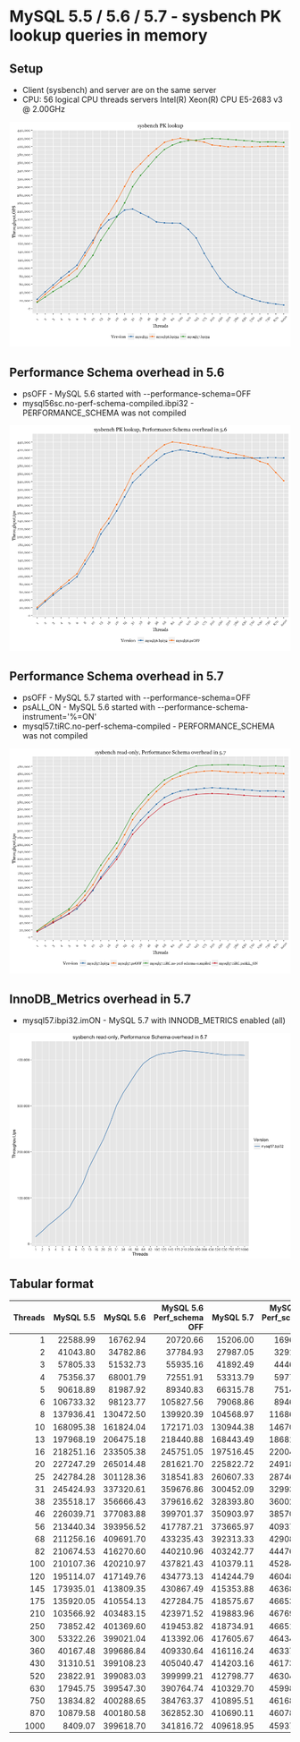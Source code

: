 MySQL 5.5 / 5.6 / 5.7 - sysbench PK lookup queries in memory
============================================================

Setup
-----

-   Client (sysbench) and server are on the same server
-   CPU: 56 logical CPU threads servers Intel(R) Xeon(R) CPU E5-2683 v3 @ 2.00GHz

![](local-PK_files/figure-markdown_github/versions-1.png)

Performance Schema overhead in 5.6
----------------------------------

-   psOFF - MySQL 5.6 started with --performance-schema=OFF
-   mysql56sc.no-perf-schema-compiled.ibpi32 - PERFORMANCE\_SCHEMA was not compiled

![](local-PK_files/figure-markdown_github/unnamed-chunk-2-1.png)

Performance Schema overhead in 5.7
----------------------------------

-   psOFF - MySQL 5.7 started with --performance-schema=OFF
-   psALL\_ON - MySQL 5.6 started with --performance-schema-instrument='%=ON'
-   mysql57.tiRC.no-perf-schema-compiled - PERFORMANCE\_SCHEMA was not compiled

![](local-PK_files/figure-markdown_github/unnamed-chunk-3-1.png)

InnoDB\_Metrics overhead in 5.7
-------------------------------

-   mysql57.ibpi32.imON - MySQL 5.7 with INNODB\_METRICS enabled (all)

![](local-PK_files/figure-markdown_github/innodbmetrics-1.png)

Tabular format
--------------

|  Threads|  MySQL 5.5|  MySQL 5.6|  MySQL 5.6 Perf\_schema OFF|  MySQL 5.7|  MySQL 5.7 Perf\_schema OFF|
|--------:|----------:|----------:|---------------------------:|----------:|---------------------------:|
|        1|   22588.99|   16762.94|                    20720.66|   15206.00|                    16965.74|
|        2|   41043.80|   34782.86|                    37784.93|   27987.05|                    32911.72|
|        3|   57805.33|   51532.73|                    55935.16|   41892.49|                    44462.01|
|        4|   75356.37|   68001.79|                    72551.91|   53313.79|                    59773.84|
|        5|   90618.89|   81987.92|                    89340.83|   66315.78|                    75140.89|
|        6|  106733.32|   98123.77|                   105827.56|   79068.86|                    89465.83|
|        8|  137936.41|  130472.50|                   139920.39|  104568.97|                   116866.03|
|       10|  168095.38|  161824.04|                   172171.03|  130944.38|                   146700.39|
|       13|  197968.19|  206475.18|                   218440.88|  168443.49|                   186810.27|
|       16|  218251.16|  233505.38|                   245751.05|  197516.45|                   220047.01|
|       20|  227247.29|  265014.48|                   281621.70|  225822.72|                   249182.30|
|       25|  242784.28|  301128.36|                   318541.83|  260607.33|                   287469.26|
|       31|  245424.93|  337320.61|                   359676.86|  300452.09|                   329931.06|
|       38|  235518.17|  356666.43|                   379616.62|  328393.80|                   360029.10|
|       46|  226039.71|  377083.88|                   399701.37|  350903.97|                   385700.17|
|       56|  213440.34|  393956.52|                   417787.21|  373665.97|                   409374.05|
|       68|  211256.16|  409691.70|                   433235.43|  392313.33|                   429086.00|
|       82|  210674.53|  416270.60|                   440210.96|  403242.77|                   444762.73|
|      100|  210107.36|  420210.97|                   437821.43|  410379.11|                   452848.95|
|      120|  195114.07|  417149.76|                   434773.13|  414244.79|                   460480.87|
|      145|  173935.01|  413809.35|                   430867.49|  415353.88|                   463688.77|
|      175|  135920.05|  410554.13|                   427284.75|  418575.67|                   466536.23|
|      210|  103566.92|  403483.15|                   423971.52|  419883.96|                   467697.89|
|      250|   73852.42|  401369.60|                   419453.82|  418734.91|                   466516.86|
|      300|   53322.26|  399021.04|                   413392.06|  417605.67|                   464344.74|
|      360|   40167.48|  399686.84|                   409330.64|  416116.24|                   463372.74|
|      430|   31310.51|  399108.23|                   405040.47|  414203.16|                   461739.56|
|      520|   23822.91|  399083.03|                   399999.21|  412798.77|                   463047.02|
|      630|   17945.75|  399547.30|                   390764.74|  410329.70|                   459987.08|
|      750|   13834.82|  400288.65|                   384763.37|  410895.51|                   461680.98|
|      870|   10879.58|  400180.58|                   362852.30|  410690.11|                   460786.68|
|     1000|    8409.07|  399618.70|                   341816.72|  409618.95|                   459372.58|
